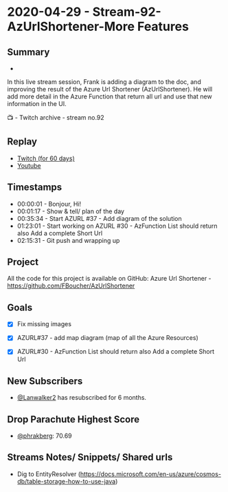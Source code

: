 
# 2020-04-29 - Stream-92-AzUrlShortener-More Features

## Summary
-

In this live stream session, Frank is adding a diagram to the doc, and improving the result of the Azure Url Shortener (AzUrlShortener). He will add more detail in the Azure Function that return all url and use that new information in the UI.

📺 - Twitch archive - stream no.92

## Replay


- [Twitch (for 60 days)](https://www.twitch.tv/videos/)
- [Youtube](https://youtu.be/viqAXcWK7Oo)


## Timestamps


- 00:00:01 - Bonjour, Hi!
- 00:01:17 - Show & tell/ plan of the day
- 00:35:34 - Start AZURL #37 - Add diagram of the solution
- 01:23:01 - Start working on AZURL #30 - AzFunction List should return also Add a complete Short Url
- 02:15:31 - Git push and wrapping up


Project
-------

All the code for this project is available on GitHub: Azure Url Shortener - https://github.com/FBoucher/AzUrlShortener



Goals
-----

- [X] Fix missing images
- [X] AZURL#37 - add map diagram (map of all the Azure Resources) 
- [X] AZURL#30 - AzFunction List should return also Add a complete Short Url


New Subscribers
---------------

- [@Lanwalker2](https://www.twitch.tv/Lanwalker2)  has resubscribed for 6 months.



Drop Parachute Highest Score
----------------------------

- [@phrakberg](https://www.twitch.tv/phrakberg):  70.69



Streams Notes/ Snippets/ Shared urls
-----------------------------------

- Dig to EntityResolver (https://docs.microsoft.com/en-us/azure/cosmos-db/table-storage-how-to-use-java)

